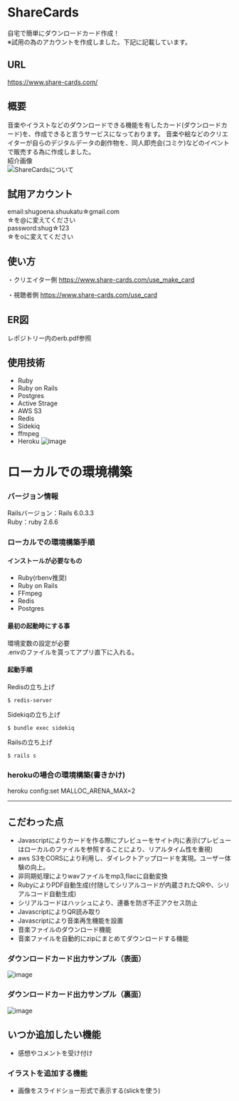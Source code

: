 # ShareCards
自宅で簡単にダウンロードカード作成！  
※試用の為のアカウントを作成しました。下記に記載しています。

## URL
https://www.share-cards.com/

## 概要
音楽やイラストなどのダウンロードできる機能を有したカード(ダウンロードカード)を、作成できると言うサービスになっております。
音楽や絵などのクリエイターが自らのデジタルデータの創作物を、同人即売会(コミケ)などのイベントで販売する為に作成しました。  
紹介画像  
![ShareCardsについて](https://user-images.githubusercontent.com/61904065/101494180-577d8700-39aa-11eb-8266-38b8656a0f6f.png)

## 試用アカウント
email:shugoena.shuukatu☆gmail.com  
☆を@に変えてください  
password:shug☆123  
☆をoに変えてください  

## 使い方
・クリエイター側
https://www.share-cards.com/use_make_card

・視聴者側
https://www.share-cards.com/use_card

## ER図
レポジトリー内のerb.pdf参照

## 使用技術
- Ruby
- Ruby on Rails
- Postgres
- Active Strage
- AWS S3
- Redis
- Sidekiq
- ffmpeg
- Heroku
![image](https://user-images.githubusercontent.com/61904065/98067492-022af300-1e9d-11eb-91ee-c691a431a5dc.png)

# ローカルでの環境構築
### バージョン情報
Railsバージョン：Rails 6.0.3.3  
Ruby：ruby 2.6.6  

### ローカルでの環境構築手順
#### インストールが必要なもの
- Ruby(rbenv推奨)
- Ruby on Rails
- FFmpeg
- Redis
- Postgres

#### 最初の起動時にする事
環境変数の設定が必要  
.envのファイルを貰ってアプリ直下に入れる。

#### 起動手順
Redisの立ち上げ
```
$ redis-server
```

Sidekiqの立ち上げ
```
$ bundle exec sidekiq
```

Railsの立ち上げ
```
$ rails s
```

### herokuの場合の環境構築(書きかけ)
heroku config:set MALLOC_ARENA_MAX=2

---
## こだわった点
- Javascriptによりカードを作る際にプレビューをサイト内に表示(プレビューはローカルのファイルを参照することにより、リアルタイム性を重視)
- aws S3をCORSにより利用し、ダイレクトアップロードを実現。ユーザー体験の向上。
- 非同期処理によりwavファイルをmp3,flacに自動変換
- RubyによりPDF自動生成(付随してシリアルコードが内蔵されたQRや、シリアルコード自動生成)
- シリアルコードはハッシュにより、連番を防ぎ不正アクセス防止
- JavascriptによりQR読み取り
- Javascriptにより音楽再生機能を設置
- 音楽ファイルのダウンロード機能
- 音楽ファイルを自動的にzipにまとめてダウンロードする機能

### ダウンロードカード出力サンプル（表面）
![image](https://user-images.githubusercontent.com/61904065/101498768-d628f300-39af-11eb-8f70-a9a2978255c1.png)

### ダウンロードカード出力サンプル（裏面）
![image](https://user-images.githubusercontent.com/61904065/101498576-9a8e2900-39af-11eb-8d22-a73ee1ebee47.png)

## いつか追加したい機能
- 感想やコメントを受け付け

### イラストを追加する機能
- 画像をスライドショー形式で表示する(slickを使う)
